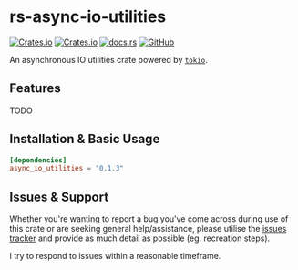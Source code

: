 # rs-async-io-utilities
[![Crates.io](https://img.shields.io/crates/v/async_io_utilities)](https://crates.io/crates/async_io_utilities)
[![Crates.io](https://img.shields.io/crates/d/async_io_utilities)](https://crates.io/crates/async_io_utilities)
[![docs.rs](https://img.shields.io/docsrs/async_io_utilities)](https://docs.rs/async_io_utilities/)
[![GitHub](https://img.shields.io/github/license/Majored/rs-async-io-utilities)](https://github.com/Majored/rs-async-io-utilities/blob/main/LICENSE)

An asynchronous IO utilities crate powered by [`tokio`](https://crates.io/crates/tokio).

## Features
TODO

## Installation & Basic Usage

```toml
[dependencies]
async_io_utilities = "0.1.3"
```

## Issues & Support
Whether you're wanting to report a bug you've come across during use of this crate or are seeking general help/assistance, please utilise the [issues tracker](https://github.com/Majored/rs-async-io-utilities/issues) and provide as much detail as possible (eg. recreation steps).

I try to respond to issues within a reasonable timeframe.